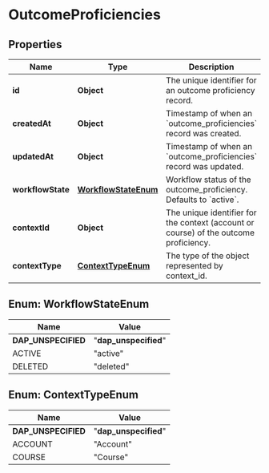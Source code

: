

# OutcomeProficiencies


## Properties

| Name | Type | Description | Notes |
|------------ | ------------- | ------------- | -------------|
|**id** | **Object** | The unique identifier for an outcome proficiency record. |  |
|**createdAt** | **Object** | Timestamp of when an &#x60;outcome_proficiencies&#x60; record was created. |  |
|**updatedAt** | **Object** | Timestamp of when an &#x60;outcome_proficiencies&#x60; record was updated. |  |
|**workflowState** | [**WorkflowStateEnum**](#WorkflowStateEnum) | Workflow status of the outcome_proficiency. Defaults to &#x60;active&#x60;. |  |
|**contextId** | **Object** | The unique identifier for the context (account or course) of the outcome proficiency. |  |
|**contextType** | [**ContextTypeEnum**](#ContextTypeEnum) | The type of the object represented by context_id. |  |



## Enum: WorkflowStateEnum

| Name | Value |
|---- | -----|
| __DAP_UNSPECIFIED__ | &quot;__dap_unspecified__&quot; |
| ACTIVE | &quot;active&quot; |
| DELETED | &quot;deleted&quot; |



## Enum: ContextTypeEnum

| Name | Value |
|---- | -----|
| __DAP_UNSPECIFIED__ | &quot;__dap_unspecified__&quot; |
| ACCOUNT | &quot;Account&quot; |
| COURSE | &quot;Course&quot; |



